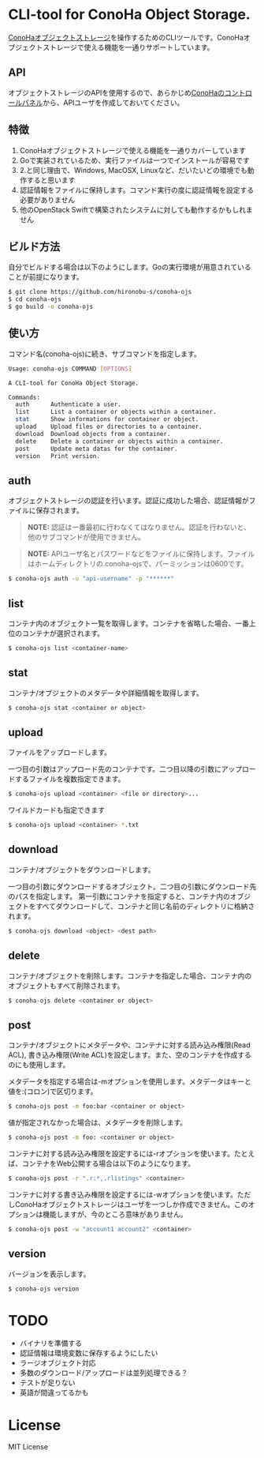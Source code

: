 # CLI-tool for ConoHa Object Storage.

[ConoHaオブジェクトストレージ](https://www.conoha.jp/)を操作するためのCLIツールです。ConoHaオブジェクトストレージで使える機能を一通りサポートしています。

## API

オブジェクトストレージのAPIを使用するので、あらかじめ[ConoHaのコントロールパネル](https://cp.conoha.jp/)から、APIユーザを作成しておいてください。

## 特徴

1. ConoHaオブジェクトストレージで使える機能を一通りカバーしています
2. Goで実装されているため、実行ファイルは一つでインストールが容易です
3. 2.と同じ理由で、Windows, MacOSX, Linuxなど、だいたいどの環境でも動作すると思います
4. 認証情報をファイルに保持します。コマンド実行の度に認証情報を設定する必要がありません
5. 他のOpenStack Swiftで構築されたシステムに対しても動作するかもしれません

## ビルド方法

自分でビルドする場合は以下のようにします。Goの実行環境が用意されていることが前提になります。

```bash
$ git clone https://github.com/hironobu-s/conoha-ojs
$ cd conoha-ojs
$ go build -o conoha-ojs
```

## 使い方

コマンド名(conoha-ojs)に続き、サブコマンドを指定します。

```bash
Usage: conoha-ojs COMMAND [OPTIONS]

A CLI-tool for ConoHa Object Storage.

Commands:
  auth      Authenticate a user.
  list      List a container or objects within a container.
  stat      Show informations for container or object.
  upload    Upload files or directories to a container.
  download  Download objects from a container.
  delete    Delete a container or objects within a container.
  post      Update meta datas for the container.
  version   Print version.
```

## auth 

オブジェクトストレージの認証を行います。認証に成功した場合、認証情報がファイルに保存されます。

> **NOTE:** 認証は一番最初に行わなくてはなりません。認証を行わないと、他のサブコマンドが使用できません。

> **NOTE:** APIユーザ名とパスワードなどをファイルに保持します。ファイルはホームディレクトリの.conoha-ojsで、パーミッションは0600です。

```bash
$ conoha-ojs auth -u "api-username" -p "******"
```


## list

コンテナ内のオブジェクト一覧を取得します。コンテナを省略した場合、一番上位のコンテナが選択されます。

```bash
$ conoha-ojs list <container-name>
```


## stat

コンテナ/オブジェクトのメタデータや詳細情報を取得します。

```bash
$ conoha-ojs stat <container or object>
```


## upload

ファイルをアップロードします。

一つ目の引数はアップロード先のコンテナです。二つ目以降の引数にアップロードするファイルを複数指定できます。

```bash
$ conoha-ojs upload <container> <file or directory>...
```

ワイルドカードも指定できます
```bash
$ conoha-ojs upload <container> *.txt
```

## download

コンテナ/オブジェクトをダウンロードします。

一つ目の引数にダウンロードするオブジェクト。二つ目の引数にダウンロード先のパスを指定します。
第一引数にコンテナを指定すると、コンテナ内のオブジェクトをすべてダウンロードして、コンテナと同じ名前のディレクトリに格納されます。

```bash
$ conoha-ojs download <object> <dest path>
```

## delete

コンテナ/オブジェクトを削除します。コンテナを指定した場合、コンテナ内のオブジェクトもすべて削除されます。

```bash
$ conoha-ojs delete <container or object> 
```

## post 

コンテナ/オブジェクトにメタデータや、コンテナに対する読み込み権限(Read ACL), 書き込み権限(Write ACL)を設定します。また、空のコンテナを作成するのにも使用します。

メタデータを指定する場合は-mオプションを使用します。メタデータはキーと値を:(コロン)で区切ります。
```bash
$ conoha-ojs post -m foo:bar <container or object> 
```

値が指定されなかった場合は、メタデータを削除します。
```bash
$ conoha-ojs post -m foo: <container or object> 
```

コンテナに対する読み込み権限を設定するには-rオプションを使います。たとえば、コンテナをWeb公開する場合は以下のようになります。
```bash
$ conoha-ojs post -r ".r:*,.rlistings" <container>
```

コンテナに対する書き込み権限を設定するには-wオプションを使います。ただしConoHaオブジェクトストレージはユーザを一つしか作成できません。このオプションは機能しますが、今のところ意味がありません。
```bash
$ conoha-ojs post -w "account1 account2" <container>
```

## version

バージョンを表示します。

```bash
$ conoha-ojs version
```

# TODO

* バイナリを準備する
* 認証情報は環境変数に保存するようにしたい
* ラージオブジェクト対応
* 多数のダウンロード/アップロードは並列処理できる？
* テストが足りない
* 英語が間違ってるかも

# License

MIT License
